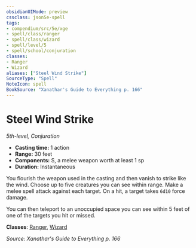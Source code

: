 ```yaml
---
obsidianUIMode: preview
cssclass: json5e-spell
tags:
- compendium/src/5e/xge
- spell/class/ranger
- spell/class/wizard
- spell/level/5
- spell/school/conjuration
classes:
- Ranger
- Wizard
aliases: ["Steel Wind Strike"]
SourceType: "Spell"
NoteIcon: spell
BookSource: "Xanathar's Guide to Everything p. 166"
---
```

# Steel Wind Strike
*5th-level, Conjuration*  

- **Casting time:** 1 action
- **Range:** 30 feet
- **Components:** S, a melee weapon worth at least 1 sp
- **Duration:** Instantaneous

You flourish the weapon used in the casting and then vanish to strike like the wind. Choose up to five creatures you can see within range. Make a melee spell attack against each target. On a hit, a target takes `6d10` force damage.

You can then teleport to an unoccupied space you can see within 5 feet of one of the targets you hit or missed.

**Classes**: [Ranger](/2-Mechanics/CLI/classes/ranger.md), [Wizard](/2-Mechanics/CLI/classes/wizard.md)

*Source: Xanathar's Guide to Everything p. 166*